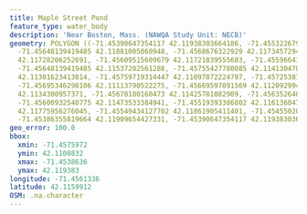 ```yaml
---
title: Maple Street Pond
feature_type: water_body
description: 'Near Boston, Mass. (NAWQA Study Unit: NECB)'
geometry: POLYGON ((-71.45390647354117 42.11938303664186, -71.45532267990069 42.11922387437436,
  -71.45648139419485 42.11881005060948, -71.4568676322929 42.11734572943238, -71.45652430953938
  42.11728206252691, -71.45609515609679 42.11721839555683, -71.45596641006411 42.11658172234259,
  -71.45648139419485 42.11537202561288, -71.45755427780085 42.11413047074914, -71.45699637832558
  42.11301623413814, -71.45759719314447 42.11097872224797, -71.45725387039094 42.11088321227108,
  -71.45695346298106 42.11113790522275, -71.45669597091569 42.11209299467775, -71.45652430953938
  42.1134300957371, -71.45678180160473 42.11425781082909, -71.45635264816217 42.11473533384941,
  -71.45600932540775 42.11473533384941, -71.45519393386802 42.11613604728623, -71.45527976455617
  42.11775956276045, -71.45549434127702 42.11861905411401, -71.4545502037046 42.11874638517451,
  -71.45386355819664 42.11909654427331, -71.45390647354117 42.11938303664186))
geo_error: 100.0
bbox:
  xmin: -71.4575972
  ymin: 42.1108832
  xmax: -71.4538636
  ymax: 42.119383
longitude: -71.4561336
latitude: 42.1159912
OSM: .na.character
---
```

